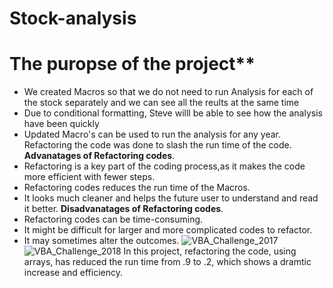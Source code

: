 # Stock-analysis
# The puropse of the project**
*  We created Macros so that we do not need to run Analysis for each of the stock separately and we can see all the reults at the same time
*  Due to conditional formatting, Steve willl be able to see how the analysis have been quickly
* Updated Macro's can be used to run the analysis for any year.
Refactoring the code was done to slash the run time of the code.
**Advanatages of Refactoring codes**.
* Refactoring is a key part of the coding process,as it makes the code more efficient with fewer steps.
* Refactoring codes reduces the run time of the Macros.
* It looks much cleaner and helps the future user to understand and read it better.
**Disadvanatages of Refactoring codes**.
* Refactoring codes can be time-consuming.
* It might be difficult for larger and more complicated codes to refactor.
* It may sometimes alter the outcomes.
![VBA_Challenge_2017](https://user-images.githubusercontent.com/84139825/169110389-d1e40ce1-12e8-4ff6-bb5a-e994bcf43fd9.png)
![VBA_Challenge_2018](https://user-images.githubusercontent.com/84139825/169110490-29b46d24-5732-47db-acf1-074319c3038e.png)
In this project, refactoring the code, using arrays, has reduced the run time from .9 to .2, which shows a dramtic increase and efficiency. 
